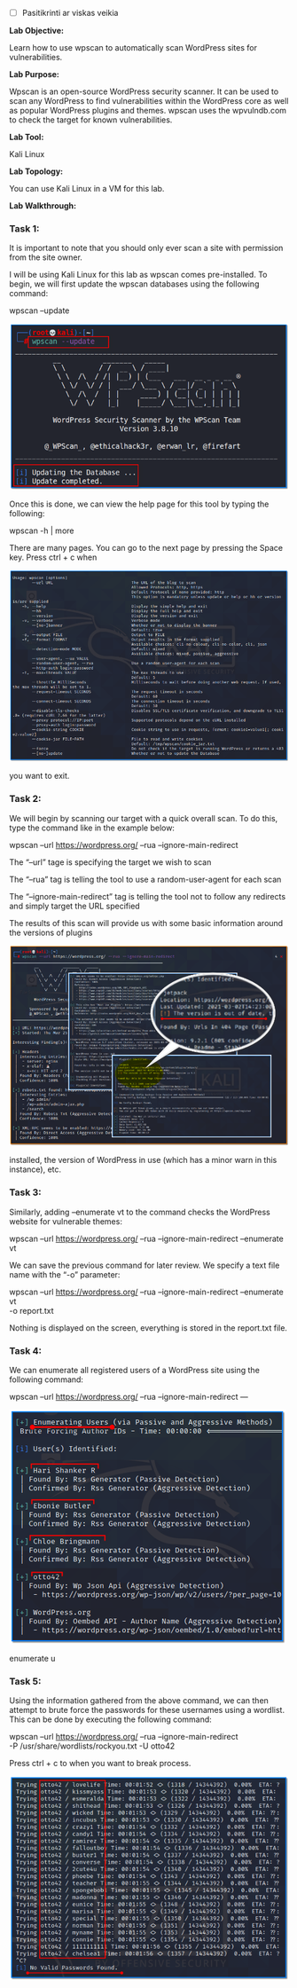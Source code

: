 - [ ] Pasitikrinti ar viskas veikia

**Lab Objective:**

Learn how to use wpscan to automatically scan WordPress sites for vulnerabilities.

**Lab Purpose:**

Wpscan is an open-source WordPress security scanner. It can be used to scan any WordPress to find vulnerabilities within the WordPress core as well as popular WordPress plugins and themes. wpscan uses the wpvulndb.com to check the target for known vulnerabilities.

**Lab Tool:**

Kali Linux

**Lab Topology:**

You can use Kali Linux in a VM for this lab.

**Lab Walkthrough:**

### Task 1:

It is important to note that you should only ever scan a site with permission from the site owner.

I will be using Kali Linux for this lab as wpscan comes pre-installed. To begin, we will first update the wpscan databases using the following command:

wpscan –update

![wpscan](attachements/wpscan.png)

Once this is done, we can view the help page for this tool by typing the following:

wpscan -h | more

There are many pages. You can go to the next page by pressing the Space key. Press ctrl + c when

![wpscan tool](attachements/wpscan_tool.png)

you want to exit.

### Task 2:

We will begin by scanning our target with a quick overall scan. To do this, type the command like in the example below:

wpscan –url https://wordpress.org/ –rua –ignore-main-redirect

The “–url” tage is specifying the target we wish to scan

The “–rua” tag is telling the tool to use a random-user-agent for each scan

The “–ignore-main-redirect” tag is telling the tool not to follow any redirects and simply target the URL specified

The results of this scan will provide us with some basic information around the versions of plugins

![wpscan](attachements/wpscan-2.png)

installed, the version of WordPress in use (which has a minor warn in this instance), etc.

### Task 3:

Similarly, adding –enumerate vt to the command checks the WordPress website for vulnerable themes:

wpscan –url https://wordpress.org/ –rua –ignore-main-redirect –enumerate vt

We can save the previous command for later review. We specify a text file name with the “-o” parameter:

wpscan –url https://wordpress.org/ –rua –ignore-main-redirect –enumerate vt  
-o report.txt

Nothing is displayed on the screen, everything is stored in the report.txt file.

### Task 4:

We can enumerate all registered users of a WordPress site using the following command:

wpscan –url https://wordpress.org/ –rua –ignore-main-redirect —

![wpscan](attachements/wpscan-1.png)

enumerate u

### Task 5:

Using the information gathered from the above command, we can then attempt to brute force the passwords for these usernames using a wordlist. This can be done by executing the following command:

wpscan –url https://wordpress.org/ –rua –ignore-main-redirect  
-P /usr/share/wordlists/rockyou.txt -U otto42

Press ctrl + c to when you want to break process.

![wpscan output](attachements/wpscan_output.png)